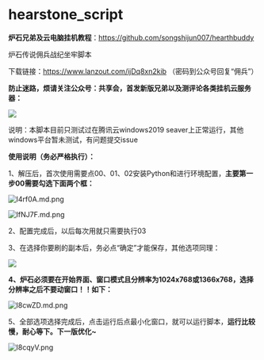 # hearstone_script

**炉石兄弟及云电脑挂机教程**：https://github.com/songshijun007/hearthbuddy

炉石传说佣兵战纪坐牢脚本

下载链接：https://www.lanzout.com/ijDq8xn2kib （密码到公众号回复“佣兵”）

**防止迷路，烦请关注公众号：共享会，首发新版兄弟以及测评论各类挂机云服务器：**

![](https://ae02.alicdn.com/kf/H77c1047f57c54bee8393bd37290c9911E.png)

说明：本脚本目前只测试过在腾讯云windows2019 seaver上正常运行，其他windows平台暂未测试，有问题提交issue

**使用说明（务必严格执行）：**

1、解压后，首次使用需要点00、01、02安装Python和进行环境配置，**主要第一步00需要勾选下面两个框：**

![I4rf0A.md.png](https://z3.ax1x.com/2021/11/17/I4rf0A.md.png)

![IfNJ7F.md.png](https://z3.ax1x.com/2021/11/16/IfNJ7F.md.png)

2、配置完成后，以后每次用就只需要执行03

3、在选择你要刷的副本后，务必点“确定”才能保存，其他选项同理：

![](https://z3.ax1x.com/2021/11/08/I86O5d.png)

**4、炉石必须要在开始界面、窗口模式且分辨率为1024x768或1366x768，选择分辨率之后不要动窗口！！如下：**

![I8cwZD.md.png](https://z3.ax1x.com/2021/11/08/I8cwZD.md.png)

5、全部选项选择完成后，点击运行后点最小化窗口，就可以运行脚本，**运行比较慢，耐心等下。下一版优化~**

![I8cqyV.png](https://z3.ax1x.com/2021/11/08/I8cqyV.png)
